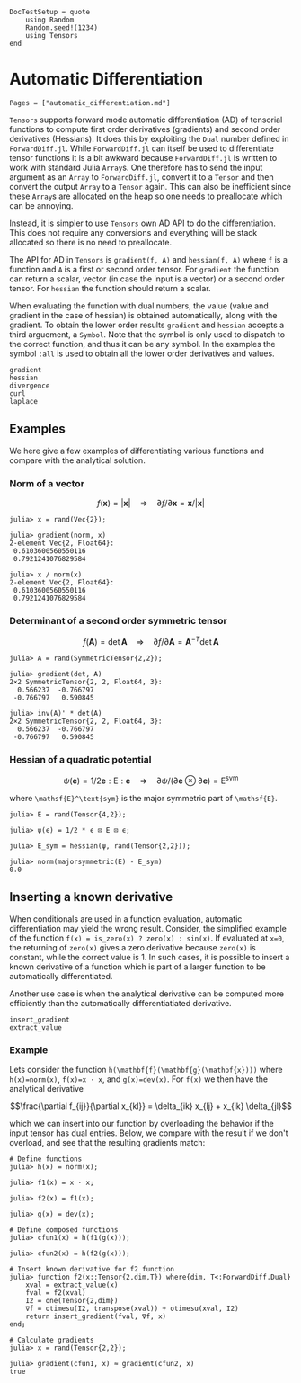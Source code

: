 ```@meta
DocTestSetup = quote
    using Random
    Random.seed!(1234)
    using Tensors
end
```

# Automatic Differentiation

```@index
Pages = ["automatic_differentiation.md"]
```

`Tensors` supports forward mode automatic differentiation (AD) of tensorial functions to compute first order derivatives (gradients) and second order derivatives (Hessians).
It does this by exploiting the `Dual` number defined in `ForwardDiff.jl`.
While `ForwardDiff.jl` can itself be used to differentiate tensor functions it is a bit awkward because `ForwardDiff.jl` is written to work with standard Julia `Array`s. One therefore has to send the input argument as an `Array` to `ForwardDiff.jl`, convert it to a `Tensor` and then convert the output `Array` to a `Tensor` again. This can also be inefficient since these `Array`s are allocated on the heap so one needs to preallocate which can be annoying.

Instead, it is simpler to use `Tensors` own AD API to do the differentiation. This does not require any conversions and everything will be stack allocated so there is no need to preallocate.

The API for AD in `Tensors` is `gradient(f, A)` and `hessian(f, A)` where `f` is a function and `A` is a first or second order tensor. For `gradient` the function can return a scalar, vector (in case the input is a vector) or a second order tensor. For `hessian` the function should return a scalar.

When evaluating the function with dual numbers, the value (value and gradient in the case of hessian) is obtained automatically, along with the gradient. To obtain the lower order results `gradient` and `hessian` accepts a third arguement, a `Symbol`. Note that the symbol is only used to dispatch to the correct function, and thus it can be any symbol. In the examples the symbol `:all` is used to obtain all the lower order derivatives and values.

```@docs
gradient
hessian
divergence
curl
laplace
```

## Examples

We here give a few examples of differentiating various functions and compare with the analytical solution.

### Norm of a vector

```math
f(\mathbf{x}) = |\mathbf{x}| \quad \Rightarrow \quad \partial f / \partial \mathbf{x} = \mathbf{x} / |\mathbf{x}|
```

```jldoctest
julia> x = rand(Vec{2});

julia> gradient(norm, x)
2-element Vec{2, Float64}:
 0.6103600560550116
 0.7921241076829584

julia> x / norm(x)
2-element Vec{2, Float64}:
 0.6103600560550116
 0.7921241076829584
```

### Determinant of a second order symmetric tensor

```math
f(\mathbf{A}) = \det \mathbf{A} \quad \Rightarrow \quad \partial f / \partial \mathbf{A} = \mathbf{A}^{-T} \det \mathbf{A}
```

```jldoctest
julia> A = rand(SymmetricTensor{2,2});

julia> gradient(det, A)
2×2 SymmetricTensor{2, 2, Float64, 3}:
  0.566237  -0.766797
 -0.766797   0.590845

julia> inv(A)' * det(A)
2×2 SymmetricTensor{2, 2, Float64, 3}:
  0.566237  -0.766797
 -0.766797   0.590845
```

### Hessian of a quadratic potential

```math
\psi(\mathbf{e}) = 1/2 \mathbf{e} : \mathsf{E} : \mathbf{e} \quad \Rightarrow \quad \partial \psi / (\partial \mathbf{e} \otimes \partial \mathbf{e}) = \mathsf{E}^\text{sym}
```

where ``\mathsf{E}^\text{sym}`` is the major symmetric part of ``\mathsf{E}``.

```jldoctest
julia> E = rand(Tensor{4,2});

julia> ψ(ϵ) = 1/2 * ϵ ⊡ E ⊡ ϵ;

julia> E_sym = hessian(ψ, rand(Tensor{2,2}));

julia> norm(majorsymmetric(E) - E_sym)
0.0
```

## Inserting a known derivative
When conditionals are used in a function evaluation, automatic differentiation may yield the wrong result. 
Consider, the simplified example of the function `f(x) = is_zero(x) ? zero(x) : sin(x)`. If evaluated at `x=0`, 
the returning of `zero(x)` gives a zero derivative because `zero(x)` is constant, while the correct value is 1. 
In such cases, it is possible to insert a known derivative of a function which is part of a larger function to
be automatically differentiated.

Another use case is when the analytical derivative can be computed more efficiently than the automatically 
differentiatiated derivative.

```@docs
insert_gradient
extract_value
```

### Example
Lets consider the function ``h(\mathbf{f}(\mathbf{g}(\mathbf{x})))`` where `h(x)=norm(x)`, `f(x)=x ⋅ x`, and `g(x)=dev(x)`. For `f(x)` we 
then have the analytical derivative 
```math
\frac{\partial f_{ij}}{\partial x_{kl}} = \delta_{ik} x_{lj} + x_{ik} \delta_{jl}
```
which we can insert into our function by overloading the behavior if the input tensor has dual entries. 
Below, we compare with the result if we don't overload, and see that the resulting gradients match:

```jldoctest
# Define functions
julia> h(x) = norm(x);

julia> f1(x) = x ⋅ x;

julia> f2(x) = f1(x);

julia> g(x) = dev(x);

# Define composed functions
julia> cfun1(x) = h(f1(g(x)));

julia> cfun2(x) = h(f2(g(x)));

# Insert known derivative for f2 function
julia> function f2(x::Tensor{2,dim,T}) where{dim, T<:ForwardDiff.Dual}
    xval = extract_value(x)
    fval = f2(xval)
    I2 = one(Tensor{2,dim})
    ∇f = otimesu(I2, transpose(xval)) + otimesu(xval, I2)
    return insert_gradient(fval, ∇f, x)
end;

# Calculate gradients
julia> x = rand(Tensor{2,2});

julia> gradient(cfun1, x) ≈ gradient(cfun2, x)
true
```
